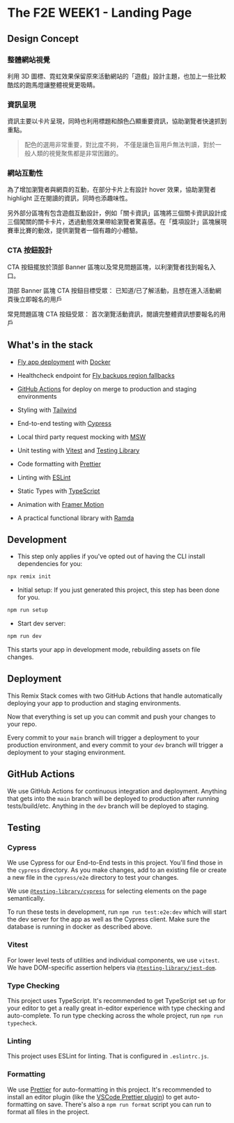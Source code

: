 # The F2E WEEK1 - Landing Page

## Design Concept

### 整體網站視覺

利用 3D 圖標、霓虹效果保留原來活動網站的「遊戲」設計主題，也加上一些比較酷炫的跑馬燈讓整體視覺更吸睛。

### 資訊呈現

資訊主要以卡片呈現，同時也利用標題和顏色凸顯重要資訊，協助瀏覽者快速抓到重點。

> 配色的選用非常重要，對比度不夠，
> 不僅是讓色盲用戶無法判讀，對於一般人類的視覺聚焦都是非常困難的。

### 網站互動性

為了增加瀏覽者與網頁的互動，在部分卡片上有設計 hover 效果，協助瀏覽者 highlight 正在閱讀的資訊，同時也添趣味性。

另外部分區塊有包含遊戲互動設計，例如「關卡資訊」區塊將三個關卡資訊設計成三個闖關的關卡卡片，透過動態效果帶給瀏覽者驚喜感。在「獎項設計」區塊展現賽車比賽的動效，提供瀏覽者一個有趣的小體驗。

### CTA 按鈕設計

CTA 按鈕擺放於頂部 Banner 區塊以及常見問題區塊，以利瀏覽者找到報名入口。

頂部 Banner 區塊 CTA 按鈕目標受眾：
已知道/已了解活動，且想在進入活動網頁後立即報名的用戶

常見問題區塊 CTA 按鈕受眾：
首次瀏覽活動資訊，閱讀完整體資訊想要報名的用戶

## What's in the stack

- [Fly app deployment](https://fly.io) with [Docker](https://www.docker.com/)

- Healthcheck endpoint for [Fly backups region fallbacks](https://fly.io/docs/reference/configuration/#services-http_checks)

- [GitHub Actions](https://github.com/features/actions) for deploy on merge to production and staging environments

- Styling with [Tailwind](https://tailwindcss.com/)

- End-to-end testing with [Cypress](https://cypress.io)

- Local third party request mocking with [MSW](https://mswjs.io)

- Unit testing with [Vitest](https://vitest.dev) and [Testing Library](https://testing-library.com)

- Code formatting with [Prettier](https://prettier.io)

- Linting with [ESLint](https://eslint.org)

- Static Types with [TypeScript](https://typescriptlang.org)

- Animation with [Framer Motion](https://www.framer.com/motion/)

- A practical functional library with [Ramda](https://ramdajs.com/)

## Development

- This step only applies if you've opted out of having the CLI install dependencies for you:

```bash
npx remix init
```

- Initial setup: If you just generated this project, this step has been done for you.

```bash
npm run setup
```

- Start dev server:

```bash
npm run dev
```

This starts your app in development mode, rebuilding assets on file changes.


## Deployment

This Remix Stack comes with two GitHub Actions that handle automatically deploying your app to production and staging environments.

Now that everything is set up you can commit and push your changes to your repo.

Every commit to your `main` branch will trigger a deployment to your production environment,
and every commit to your `dev` branch will trigger a deployment to your staging environment.


## GitHub Actions

We use GitHub Actions for continuous integration and deployment.
Anything that gets into the `main` branch will be deployed to production after running tests/build/etc.
Anything in the `dev` branch will be deployed to staging.

## Testing

### Cypress

We use Cypress for our End-to-End tests in this project. You'll find those in the `cypress` directory.
As you make changes, add to an existing file or create a new file in the `cypress/e2e` directory to test your changes.

We use [`@testing-library/cypress`](https://testing-library.com/cypress) for selecting elements on the page semantically.

To run these tests in development, run `npm run test:e2e:dev` which will start the dev server for the app as well as the Cypress client. Make sure the database is running in docker as described above.

### Vitest

For lower level tests of utilities and individual components, we use `vitest`.
We have DOM-specific assertion helpers via [`@testing-library/jest-dom`](https://testing-library.com/jest-dom).

### Type Checking

This project uses TypeScript.
It's recommended to get TypeScript set up for your editor to get a really great in-editor experience with type checking and auto-complete. To run type checking across the whole project, run `npm run typecheck`.

### Linting

This project uses ESLint for linting. That is configured in `.eslintrc.js`.

### Formatting

We use [Prettier](https://prettier.io/) for auto-formatting in this project.
It's recommended to install an editor plugin (like the [VSCode Prettier plugin](https://marketplace.visualstudio.com/items?itemName=esbenp.prettier-vscode)) to get auto-formatting on save. There's also a `npm run format` script you can run to format all files in the project.


